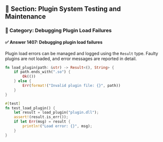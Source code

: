 ## 📘 Section: Plugin System Testing and Maintenance  
### 🔹 Category: Debugging Plugin Load Failures  
#### ✅ Answer 1407: Debugging plugin load failures

Plugin load errors can be managed and logged using the `Result` type. Faulty plugins are not loaded, and error messages are reported in detail.

```rust
fn load_plugin(path: &str) -> Result<(), String> {
    if path.ends_with(".so") {
        Ok(())
    } else {
        Err(format!("Invalid plugin file: {}", path))
    }
}

#[test]
fn test_load_plugin() {
    let result = load_plugin("plugin.dll");
    assert!(result.is_err());
    if let Err(msg) = result {
        println!("Load error: {}", msg);
    }
}
```
